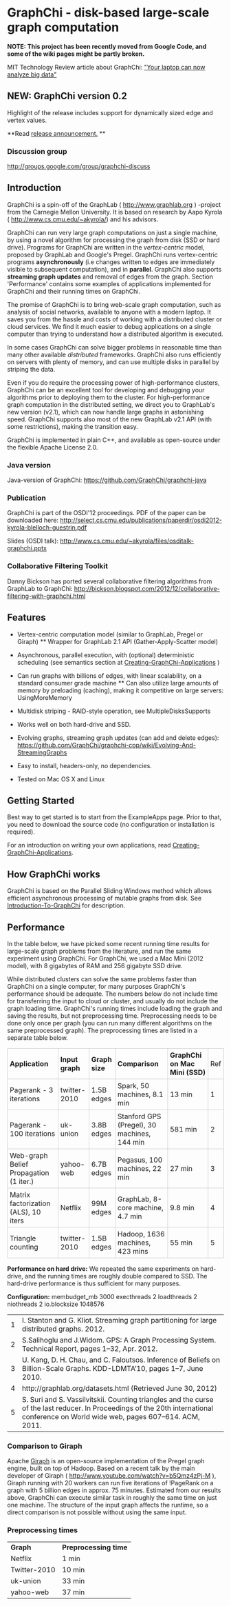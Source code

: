 # GraphChi - disk-based large-scale graph computation

**NOTE: This project has been recently moved from Google Code, and some of the wiki pages might be partly broken.**

MIT Technology Review article about GraphChi: ["Your laptop can now analyze big data"](http://www.technologyreview.com/news/428497/your-laptop-can-now-analyze-big-data/?nlid=nldly&nld=2012-07-17)

## NEW: GraphChi version 0.2

Highlight of the release includes support for dynamically sized edge and vertex values.

**Read [release announcement.](https://github.com/GraphChi/graphchi-cpp/wiki/GraphChi-Version0p2-Release)  **

### Discussion group

http://groups.google.com/group/graphchi-discuss

## Introduction

GraphChi is a spin-off of the GraphLab ( http://www.graphlab.org ) -project from the Carnegie Mellon University. It is based on research by Aapo Kyrola ( http://www.cs.cmu.edu/~akyrola/) and his advisors. 

GraphChi can run very large graph computations on just a single machine, by using a novel algorithm for processing the graph from disk (SSD or hard drive). Programs for GraphChi are written in the *vertex-centric* model, proposed by GraphLab and Google's Pregel. GraphChi runs vertex-centric programs **asynchronously** (i.e changes written to edges are immediately visible to subsequent computation), and in **parallel**.  GraphChi also supports **streaming graph updates** and removal of edges from the graph. Section 'Performance' contains some examples of applications implemented for GraphChi and their running times on GraphChi.

The promise of GraphChi is to bring web-scale graph computation, such as analysis of social networks, available to anyone with a modern laptop. It saves you from the hassle and costs of working with a distributed cluster or cloud services. We find it much easier to debug applications on a single computer than trying to understand how a distributed algorithm is executed. 

In some cases GraphChi can solve bigger problems in reasonable time than many other available *distributed* frameworks. GraphChi also runs efficiently on servers with plenty of memory, and can use multiple disks in parallel by striping the data.

Even if you do require the processing power of high-performance clusters, GraphChi can be an excellent tool for developing and debugging your algorithms prior to deploying them to the cluster. For high-performance graph computation in the distributed setting, we direct you to GraphLab's new version (v2.1), which can now handle large graphs in astonishing speed. GraphChi supports also most of the new GraphLab v2.1 API (with some restrictions), making the transition easy.

GraphChi is implemented in plain C++, and available as open-source under the flexible Apache License 2.0.

### Java version

Java-version of GraphChi: https://github.com/GraphChi/graphchi-java

### Publication

GraphChi is part of the OSDI'12 proceedings. PDF of the paper can be downloaded here: http://select.cs.cmu.edu/publications/paperdir/osdi2012-kyrola-blelloch-guestrin.pdf

Slides (OSDI talk): http://www.cs.cmu.edu/~akyrola/files/osditalk-graphchi.pptx

### Collaborative Filtering Toolkit

Danny Bickson has ported several collaborative filtering algorithms from GraphLab to GraphChi: 
http://bickson.blogspot.com/2012/12/collaborative-filtering-with-graphchi.html

## Features

- Vertex-centric computation model (similar to GraphLab, Pregel or Giraph)
  ** Wrapper for GraphLab 2.1 API (Gather-Apply-Scatter model)
- Asynchronous, parallel execution, with (optional) deterministic scheduling (see semantics section at [Creating-GraphChi-Applications](https://github.com/GraphChi/graphchi-cpp/wiki/Creating-GraphChi-Applications) )

- Can run graphs with billions of edges, with linear scalability, on a standard consumer grade machine
    ** Can also utilize large amounts of memory by preloading (caching), making it competitive on large servers: UsingMoreMemory
- Multidisk striping - RAID-style operation, see MultipleDisksSupports
- Works well on both hard-drive and SSD.
  
- Evolving graphs, streaming graph updates (can add and delete edges): https://github.com/GraphChi/graphchi-cpp/wiki/Evolving-And-StreamingGraphs 

- Easy to install, headers-only, no dependencies.
- Tested on Mac OS X and Linux

## Getting Started

Best way to get started is to start from the ExampleApps page.
Prior to that, you need to download the source code (no configuration
or installation is required).

For an introduction on writing your own applications, read  [Creating-GraphChi-Applications](https://github.com/GraphChi/graphchi-cpp/wiki/Creating-GraphChi-Applications).

## How GraphChi works

GraphChi is based on the Parallel Sliding Windows method which allows efficient asynchronous processing of mutable graphs from disk. See [Introduction-To-GraphChi](https://github.com/GraphChi/graphchi-cpp/wiki/Introduction-To-GraphChi) for description.

## Performance

In the table below, we have picked some recent running time results for large-scale graph problems from the literature, and run the same experiment using GraphChi. For GraphChi, we used a Mac Mini (2012 model), with 8 gigabytes of RAM and 256 gigabyte SSD drive. 

While distributed clusters can solve the same problems faster than GraphChi on a single computer, for many purposes GraphChi's performance should be adequate. The numbers below do not include time for transferring the input to cloud or cluster, and usually do not include the graph loading time. GraphChi's running times include loading the graph and saving the results, but not preprocessing time. Preprocessing needs to be done only once per graph (you can run many different algorithms on the same preprocessed graph). The preprocessing times are listed in a separate table below.


<table class="wikitable"><tr><td style="border: 1px solid #ccc; padding: 5px;"> <strong>Application</strong> </td><td style="border: 1px solid #ccc; padding: 5px;"> <strong>Input graph</strong> </td><td style="border: 1px solid #ccc; padding: 5px;"> <strong>Graph size</strong></td><td style="border: 1px solid #ccc; padding: 5px;"> <strong>Comparison</strong> </td><td style="border: 1px solid #ccc; padding: 5px;"> <strong>GraphChi on Mac Mini (SSD)</strong> </td><td style="border: 1px solid #ccc; padding: 5px;"> Ref </td></tr> <tr><td style="border: 1px solid #ccc; padding: 5px;"> Pagerank - 3 iterations </td><td style="border: 1px solid #ccc; padding: 5px;"> twitter-2010 </td><td style="border: 1px solid #ccc; padding: 5px;"> 1.5B edges </td><td style="border: 1px solid #ccc; padding: 5px;"> Spark, 50 machines, 8.1 min </td><td style="border: 1px solid #ccc; padding: 5px;"> 13 min </td><td style="border: 1px solid #ccc; padding: 5px;"> 1 </td></tr> <tr><td style="border: 1px solid #ccc; padding: 5px;"> Pagerank - 100 iterations </td><td style="border: 1px solid #ccc; padding: 5px;"> uk-union </td><td style="border: 1px solid #ccc; padding: 5px;"> 3.8B edges </td><td style="border: 1px solid #ccc; padding: 5px;"> Stanford GPS (Pregel), 30 machines, 144 min </td><td style="border: 1px solid #ccc; padding: 5px;"> 581 min </td><td style="border: 1px solid #ccc; padding: 5px;"> 2  </td></tr> <tr><td style="border: 1px solid #ccc; padding: 5px;"> Web-graph Belief Propagation (1 iter.) </td><td style="border: 1px solid #ccc; padding: 5px;"> yahoo-web </td><td style="border: 1px solid #ccc; padding: 5px;"> 6.7B edges </td><td style="border: 1px solid #ccc; padding: 5px;"> Pegasus, 100 machines, 22 min </td><td style="border: 1px solid #ccc; padding: 5px;"> 27 min </td><td style="border: 1px solid #ccc; padding: 5px;"> 3 </td></tr> <tr><td style="border: 1px solid #ccc; padding: 5px;"> Matrix factorization (ALS), 10 iters </td><td style="border: 1px solid #ccc; padding: 5px;"> Netflix </td><td style="border: 1px solid #ccc; padding: 5px;"> 99M edges </td><td style="border: 1px solid #ccc; padding: 5px;"> GraphLab, 8-core machine, 4.7 min </td><td style="border: 1px solid #ccc; padding: 5px;"> 9.8 min </td><td style="border: 1px solid #ccc; padding: 5px;"> 4 </td></tr> <tr><td style="border: 1px solid #ccc; padding: 5px;"> Triangle counting </td><td style="border: 1px solid #ccc; padding: 5px;"> twitter-2010 </td><td style="border: 1px solid #ccc; padding: 5px;"> 1.5B edges </td><td style="border: 1px solid #ccc; padding: 5px;"> Hadoop, 1636 machines, 423 mins </td><td style="border: 1px solid #ccc; padding: 5px;"> 55 min </td><td style="border: 1px solid #ccc; padding: 5px;"> 5 </td></tr> </table>

**Performance on hard drive:** We repeated the same experiments on hard-drive, and the running times are roughly double compared to SSD. The hard-drive performance is thus sufficient for many purposes.

**Configuration:** 
     membudget_mb 3000  execthreads 2 loadthreads 2 niothreads 2 io.blocksize 1048576

<table>
  <tr><td>1</td><td>I. Stanton and G. Kliot. Streaming graph partitioning for large distributed graphs. 2012.</td></tr>
  <tr><td>2</td><td> S.Salihoglu and J.Widom. GPS: A Graph Processing System. Technical Report, pages 1–32, Apr. 2012.</td></tr>
  <tr><td>3</td><td> U. Kang, D. H. Chau, and C. Faloutsos. Inference of Beliefs on Billion-Scale Graphs. KDD-LDMTA’10, pages 1–7, June 2010. </td></tr>
  <tr><td>4</td><td> http://graphlab.org/datasets.html (Retrieved June 30, 2012) </td></tr>
  <tr><td>5</td><td> S. Suri and S. Vassilvitskii. Counting triangles and the curse of the last reducer. In Proceedings of the 20th international conference on World wide web, pages 607–614. ACM, 2011. </td></tr>
</table>

### Comparison to Giraph 

Apache [Giraph](http://giraph.apache.org/) is an open-source implementation of the Pregel graph engine, built on top of Hadoop. Based on a recent talk by the main developer of Giraph ( http://www.youtube.com/watch?v=b5Qmz4zPj-M ), Giraph running with 20 workers can run five iterations of !PageRank  on a graph with 5 billion edges in approx. 75 minutes. Estimated from our results above, GraphChi can execute similar task in roughly the same time on just one machine. The structure of the input graph affects the runtime, so a direct comparison is not possible without using the same input.  

### Preprocessing times

<table>
  <tr><td><b>Graph</b></td><td><b>Preprocessing time</b></td></tr>
  <tr><td>Netflix</td><td>1 min</td></tr>
  <tr><td>Twitter-2010</td><td>10 min</td></tr>
  <tr><td>uk-union</td><td>33 min</td></tr>
  <tr><td>yahoo-web</td><td>37 min</td></tr>
</table>